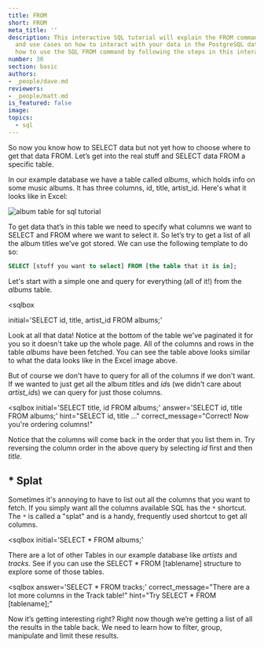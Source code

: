 ```yaml
---
title: FROM
short: FROM
meta_title: ''
description: This interactive SQL tutorial will explain the FROM command with syntax
  and use cases on how to interact with your data in the PostgreSQL database. Learn
  how to use the SQL FROM command by following the steps in this interactive tutorial.
number: 30
section: basic
authors:
- _people/dave.md
reviewers:
- _people/matt.md
is_featured: false
image:
topics:
  - sql
---
```

So now you know how to SELECT data but not yet how to choose where to get that data FROM.  Let’s get into the real stuff and SELECT data FROM a specific table.  

In our example database we have a table called *albums*, which holds info on some music albums.  It has three columns, id, title, artist_id.  Here's what it looks like in Excel:

![album table for sql tutorial](/assets/images/learn-sql/basic/from/sql-tutorial-albumtable.png)

To get data that’s in this table we need to specify what columns we want to SELECT and FROM where we want to select it.  So let’s try to get a list of all the album titles we’ve got stored.  We can use the following template to do so:

```sql
SELECT [stuff you want to select] FROM [the table that it is in];
```
Let's start with a simple one and query for everything (all of it!) from the *albums* table.

<sqlbox

  initial='SELECT id, title, artist_id FROM albums;'
></sqlbox>

Look at all that data!  Notice at the bottom of the table we've paginated it for you so it doesn't take up the whole page.  All of the columns and rows in the table *albums* have been fetched.  You can see the table above looks similar to what the data looks like in the Excel image above.

But of course we don't have to query for all of the columns if we don't want. If we wanted to just get all the album *title*s and *id*s (we didn't care about *artist_id*s) we can query for just those columns.  

<sqlbox
  initial='SELECT title, id FROM albums;'
  answer='SELECT id, title FROM albums;'
  hint="SELECT id, title ..."
  correct_message="Correct!  Now you're ordering columns!"
></sqlbox>

Notice that the columns will come back in the order that you list them in.  Try reversing the column order in the above query by selecting *id* first and then *title*.

## \* Splat

Sometimes it's annoying to have to list out all the columns that you want to fetch.  If you simply want all the columns available SQL has the `*` shortcut.  The `*` is called a "splat" and is a handy, frequently used shortcut to get all columns.

<sqlbox
  initial='SELECT * FROM albums;'
></sqlbox>

There are a lot of other Tables in our example database like *artists* and *tracks*.  See if you can use the SELECT * FROM [tablename] structure to explore some of those tables.

<sqlbox
  answer='SELECT * FROM tracks;'
  correct_message="There are a lot more columns in the Track table!"
  hint="Try SELECT * FROM [tablename];"
></sqlbox>

Now it’s getting interesting right?  Right now though we’re getting a list of all the results in the table back.  We need to learn how to filter, group, manipulate and limit these results.
